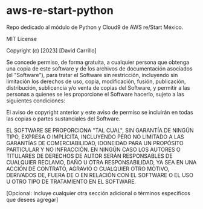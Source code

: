 # aws-re-start-python

Repo dedicado al módulo de Python y Cloud9 de AWS re/Start México.

MIT License

Copyright (c) [2023] [David Carrillo]

Se concede permiso, de forma gratuita, a cualquier persona que obtenga una copia de este software y de los archivos de documentación asociados (el "Software"), para tratar el Software sin restricción, incluyendo sin limitación los derechos de uso, copia, modificación, fusión, publicación, distribución, sublicencia y/o venta de copias del Software, y permitir a las personas a quienes se les proporcione el Software hacerlo, sujeto a las siguientes condiciones:

El aviso de copyright anterior y este aviso de permiso se incluirán en todas las copias o partes sustanciales del Software.

EL SOFTWARE SE PROPORCIONA "TAL CUAL", SIN GARANTÍA DE NINGÚN TIPO, EXPRESA O IMPLÍCITA, INCLUYENDO PERO NO LIMITADO A LAS GARANTÍAS DE COMERCIABILIDAD, IDONEIDAD PARA UN PROPÓSITO PARTICULAR Y NO INFRACCIÓN. EN NINGÚN CASO LOS AUTORES O TITULARES DE DERECHOS DE AUTOR SERÁN RESPONSABLES DE CUALQUIER RECLAMO, DAÑO U OTRA RESPONSABILIDAD, YA SEA EN UNA ACCIÓN DE CONTRATO, AGRAVIO O CUALQUIER OTRO MOTIVO, DERIVADOS DE, FUERA DE O EN RELACIÓN CON EL SOFTWARE O EL USO U OTRO TIPO DE TRATAMIENTO EN EL SOFTWARE.

[Opcional: Incluye cualquier otra sección adicional o términos específicos que desees agregar]
